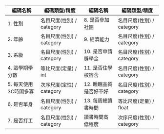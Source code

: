 | 編碼名稱 | 編碼類型/精度 | 編碼名稱 | 編碼類型/精度 |
| -------- | ------------- | -------- | ------------- |
| 1. 性別 | 名目尺度(性別) / category | 8. 是否參加社團 | 名目尺度(性別) / category |
| 2. 年齡 | 名目尺度(性別) / category | 9. 經濟能力 | 名目尺度(性別) / category |
| 3. 系級 | 名目尺度(性別) / category | 10. 是否申請獎學金 | 名目尺度(性別) / category |
| 4. 這學期學分數 | 等比尺度(定量) / int | 11. 是否住學校宿舍 | 名目尺度(性別) / category |
| 5. 每天使用3C時間多寡 | 次序尺度(定性) / category | 12. 睡眠品質是否好不好 | 名目尺度(性別) / category |
| 6. 是否單身 | 名目尺度(性別) / category | 13. 每周總讀書時間 | 等比尺度(定量) / float |
| 7. 是否打工 | 名目尺度(性別) / category | 讀書時間高低程度 | 次序尺度(性別) / category |
